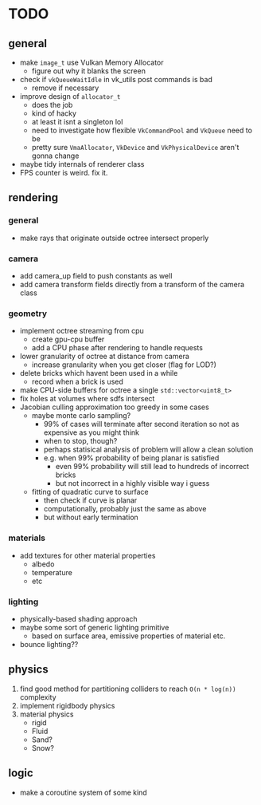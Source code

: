 # TODO

## general

* make `image_t` use Vulkan Memory Allocator 
    * figure out why it blanks the screen
* check if `vkQueueWaitIdle` in vk_utils post commands is bad
    * remove if necessary
* improve design of `allocator_t` 
    * does the job
    * kind of hacky
    * at least it isnt a singleton lol
    * need to investigate how flexible `VkCommandPool` and `VkQueue` need to be
    * pretty sure `VmaAllocator`, `VkDevice` and `VkPhysicalDevice` aren't gonna change
* maybe tidy internals of renderer class
* FPS counter is weird. fix it.

## rendering

### general
* make rays that originate outside octree intersect properly

### camera
* add camera_up field to push constants as well
* add camera transform fields directly from a transform of the camera class

### geometry
* implement octree streaming from cpu
    * create gpu-cpu buffer
    * add a CPU phase after rendering to handle requests
* lower granularity of octree at distance from camera
    * increase granularity when you get closer (flag for LOD?)
* delete bricks which havent been used in a while
    * record when a brick is used
* make CPU-side buffers for octree a single `std::vector<uint8_t>`
* fix holes at volumes where sdfs intersect
* Jacobian culling approximation too greedy in some cases
    * maybe monte carlo sampling?
        * 99% of cases will terminate after second iteration so not as expensive as you might think
        * when to stop, though?
        * perhaps statisical analysis of problem will allow a clean solution
        * e.g. when 99% probability of being planar is satisfied
            * even 99% probability will still lead to hundreds of incorrect bricks
            * but not incorrect in a highly visible way i guess
    * fitting of quadratic curve to surface
        * then check if curve is planar
        * computationally, probably just the same as above
        * but without early termination

### materials
* add textures for other material properties
    * albedo
    * temperature
    * etc

### lighting
* physically-based shading approach
* maybe some sort of generic lighting primitive
    * based on surface area, emissive properties of material etc.
* bounce lighting??

## physics
1. find good method for partitioning colliders to reach `O(n * log(n))` complexity
2. implement rigidbody physics
3. material physics
    * rigid
    * Fluid
    * Sand?
    * Snow?

## logic
* make a coroutine system of some kind
